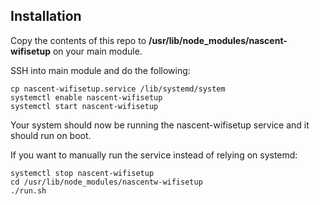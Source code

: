## Installation
Copy the contents of this repo to **/usr/lib/node_modules/nascent-wifisetup** on your main module.

SSH into main module and do the following:
```
cp nascent-wifisetup.service /lib/systemd/system
systemctl enable nascent-wifisetup
systemctl start nascent-wifisetup
```

Your system should now be running the nascent-wifisetup service and it should run on boot.

If you want to manually run the service instead of relying on systemd:
```
systemctl stop nascent-wifisetup
cd /usr/lib/node_modules/nascentw-wifisetup
./run.sh
```


